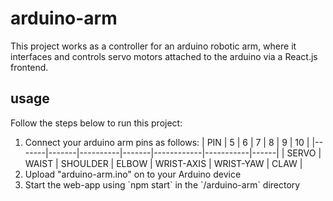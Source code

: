# arduino-arm
This project works as a controller for an arduino robotic arm, where it interfaces and controls servo motors attached to the arduino via a React.js frontend.  

## usage  
Follow the steps below to run this project:
<ol>
  <li>
    Connect your arduino arm pins as follows:  
    | PIN   | 5     | 6        | 7     | 8          | 9         | 10   |
    |-------|-------|----------|-------|------------|-----------|------|
    | SERVO | WAIST | SHOULDER | ELBOW | WRIST-AXIS | WRIST-YAW | CLAW |
  </li>
  <li>Upload "arduino-arm.ino" on to your Arduino device</li>
  <li>Start the web-app using `npm start` in the `/arduino-arm` directory</li>
</ol>
